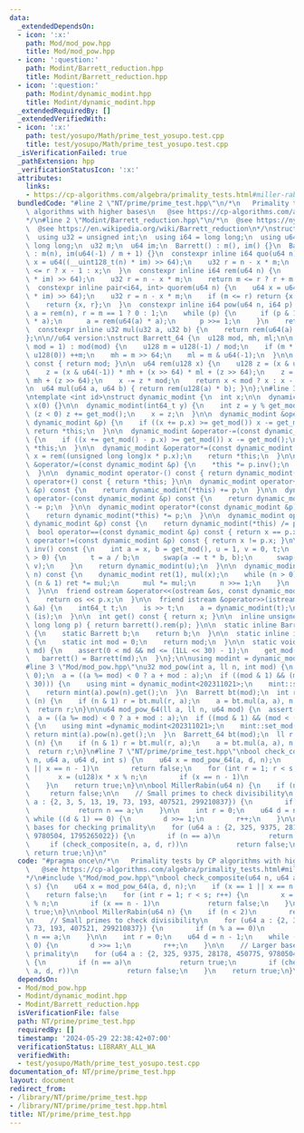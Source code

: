```yaml
---
data:
  _extendedDependsOn:
  - icon: ':x:'
    path: Mod/mod_pow.hpp
    title: Mod/mod_pow.hpp
  - icon: ':question:'
    path: Modint/Barrett_reduction.hpp
    title: Modint/Barrett_reduction.hpp
  - icon: ':question:'
    path: Modint/dynamic_modint.hpp
    title: Modint/dynamic_modint.hpp
  _extendedRequiredBy: []
  _extendedVerifiedWith:
  - icon: ':x:'
    path: test/yosupo/Math/prime_test_yosupo.test.cpp
    title: test/yosupo/Math/prime_test_yosupo.test.cpp
  _isVerificationFailed: true
  _pathExtension: hpp
  _verificationStatusIcon: ':x:'
  attributes:
    links:
    - https://cp-algorithms.com/algebra/primality_tests.html#miller-rabin-primality-test
  bundledCode: "#line 2 \"NT/prime/prime_test.hpp\"\n/*\n   Primality tests by CP\
    \ algorithms with higher bases\n   @see https://cp-algorithms.com/algebra/primality_tests.html#miller-rabin-primality-test\n\
    */\n#line 2 \"Modint/Barrett_reduction.hpp\"\n/*\n  @see https://nyaannyaan.github.io/library/modint/barrett-reduction.hpp\n\
    \  @see https://en.wikipedia.org/wiki/Barrett_reduction\n*/\nstruct Barrett {\n\
    \  using u32 = unsigned int;\n  using i64 = long long;\n  using u64 = unsigned\
    \ long long;\n  u32 m;\n  u64 im;\n  Barrett() : m(), im() {}\n  Barrett(int n)\
    \ : m(n), im(u64(-1) / m + 1) {}\n  constexpr inline i64 quo(u64 n) {\n    u64\
    \ x = u64((__uint128_t(n) * im) >> 64);\n    u32 r = n - x * m;\n    return m\
    \ <= r ? x - 1 : x;\n  }\n  constexpr inline i64 rem(u64 n) {\n    u64 x = u64((__uint128_t(n)\
    \ * im) >> 64);\n    u32 r = n - x * m;\n    return m <= r ? r + m : r;\n  }\n\
    \  constexpr inline pair<i64, int> quorem(u64 n) {\n    u64 x = u64((__uint128_t(n)\
    \ * im) >> 64);\n    u32 r = n - x * m;\n    if (m <= r) return {x - 1, r + m};\n\
    \    return {x, r};\n  }\n  constexpr inline i64 pow(u64 n, i64 p) {\n    u32\
    \ a = rem(n), r = m == 1 ? 0 : 1;\n    while (p) {\n      if (p & 1) r = rem(u64(r)\
    \ * a);\n      a = rem(u64(a) * a);\n      p >>= 1;\n    }\n    return r;\n  }\n\
    \  constexpr inline u32 mul(u32 a, u32 b) {\n    return rem(u64(a) * b);\n  }\n\
    };\n\n//u64 version:\nstruct Barrett_64 {\n  u128 mod, mh, ml;\n\n  explicit Barrett_64(u64\
    \ mod = 1) : mod(mod) {\n    u128 m = u128(-1) / mod;\n    if (m * mod + mod ==\
    \ u128(0)) ++m;\n    mh = m >> 64;\n    ml = m & u64(-1);\n  }\n\n  u64 umod()\
    \ const { return mod; }\n\n  u64 rem(u128 x) {\n    u128 z = (x & u64(-1)) * ml;\n\
    \    z = (x & u64(-1)) * mh + (x >> 64) * ml + (z >> 64);\n    z = (x >> 64) *\
    \ mh + (z >> 64);\n    x -= z * mod;\n    return x < mod ? x : x - mod;\n  }\n\
    \n  u64 mul(u64 a, u64 b) { return rem(u128(a) * b); }\n};\n#line 3 \"Modint/dynamic_modint.hpp\"\
    \ntemplate <int id>\nstruct dynamic_modint {\n  int x;\n\n  dynamic_modint() :\
    \ x(0) {}\n\n  dynamic_modint(int64_t y) {\n    int z = y % get_mod();\n    if\
    \ (z < 0) z += get_mod();\n    x = z;\n  }\n\n  dynamic_modint &operator+=(const\
    \ dynamic_modint &p) {\n    if ((x += p.x) >= get_mod()) x -= get_mod();\n   \
    \ return *this;\n  }\n\n  dynamic_modint &operator-=(const dynamic_modint &p)\
    \ {\n    if ((x += get_mod() - p.x) >= get_mod()) x -= get_mod();\n    return\
    \ *this;\n  }\n\n  dynamic_modint &operator*=(const dynamic_modint &p) {\n   \
    \ x = rem((unsigned long long)x * p.x);\n    return *this;\n  }\n\n  dynamic_modint\
    \ &operator/=(const dynamic_modint &p) {\n    *this *= p.inv();\n    return *this;\n\
    \  }\n\n  dynamic_modint operator-() const { return dynamic_modint(-x); }\n  dynamic_modint\
    \ operator+() const { return *this; }\n\n  dynamic_modint operator+(const dynamic_modint\
    \ &p) const {\n    return dynamic_modint(*this) += p;\n  }\n\n  dynamic_modint\
    \ operator-(const dynamic_modint &p) const {\n    return dynamic_modint(*this)\
    \ -= p;\n  }\n\n  dynamic_modint operator*(const dynamic_modint &p) const {\n\
    \    return dynamic_modint(*this) *= p;\n  }\n\n  dynamic_modint operator/(const\
    \ dynamic_modint &p) const {\n    return dynamic_modint(*this) /= p;\n  }\n\n\
    \  bool operator==(const dynamic_modint &p) const { return x == p.x; }\n\n  bool\
    \ operator!=(const dynamic_modint &p) const { return x != p.x; }\n\n  dynamic_modint\
    \ inv() const {\n    int a = x, b = get_mod(), u = 1, v = 0, t;\n    while (b\
    \ > 0) {\n      t = a / b;\n      swap(a -= t * b, b);\n      swap(u -= t * v,\
    \ v);\n    }\n    return dynamic_modint(u);\n  }\n\n  dynamic_modint pow(int64_t\
    \ n) const {\n    dynamic_modint ret(1), mul(x);\n    while (n > 0) {\n      if\
    \ (n & 1) ret *= mul;\n      mul *= mul;\n      n >>= 1;\n    }\n    return ret;\n\
    \  }\n\n  friend ostream &operator<<(ostream &os, const dynamic_modint &p) {\n\
    \    return os << p.x;\n  }\n\n  friend istream &operator>>(istream &is, dynamic_modint\
    \ &a) {\n    int64_t t;\n    is >> t;\n    a = dynamic_modint(t);\n    return\
    \ (is);\n  }\n\n  int get() const { return x; }\n\n  inline unsigned int rem(unsigned\
    \ long long p) { return barrett().rem(p); }\n\n  static inline Barrett &barrett()\
    \ {\n    static Barrett b;\n    return b;\n  }\n\n  static inline int &get_mod()\
    \ {\n    static int mod = 0;\n    return mod;\n  }\n\n  static void set_mod(int\
    \ md) {\n    assert(0 < md && md <= (1LL << 30) - 1);\n    get_mod() = md;\n \
    \   barrett() = Barrett(md);\n  }\n};\n\nusing modint = dynamic_modint<-1>;\n\
    #line 3 \"Mod/mod_pow.hpp\"\nu32 mod_pow(int a, ll n, int mod) {\n  assert(n >=\
    \ 0);\n  a = ((a %= mod) < 0 ? a + mod : a);\n  if ((mod & 1) && (mod < (1 <<\
    \ 30))) {\n    using mint = dynamic_modint<202311021>;\n    mint::set_mod(mod);\n\
    \    return mint(a).pow(n).get();\n  }\n  Barrett bt(mod);\n  int r = 1;\n  while\
    \ (n) {\n    if (n & 1) r = bt.mul(r, a);\n    a = bt.mul(a, a), n >>= 1;\n  }\n\
    \  return r;\n}\n\nu64 mod_pow_64(ll a, ll n, u64 mod) {\n  assert(n >= 0);\n\
    \  a = ((a %= mod) < 0 ? a + mod : a);\n  if ((mod & 1) && (mod < (u64(1) << 62)))\
    \ {\n    using mint =dynamic_modint<202311021>;\n    mint::set_mod(mod);\n   \
    \ return mint(a).pow(n).get();\n  }\n  Barrett_64 bt(mod);\n  ll r = 1;\n  while\
    \ (n) {\n    if (n & 1) r = bt.mul(r, a);\n    a = bt.mul(a, a), n >>= 1;\n  }\n\
    \  return r;\n}\n#line 7 \"NT/prime/prime_test.hpp\"\nbool check_composite(u64\
    \ n, u64 a, u64 d, int s) {\n    u64 x = mod_pow_64(a, d, n);\n    if (x == 1\
    \ || x == n - 1)\n        return false;\n    for (int r = 1; r < s; r++) {\n \
    \       x = (u128)x * x % n;\n        if (x == n - 1)\n            return false;\n\
    \    }\n    return true;\n}\n\nbool MillerRabin(u64 n) {\n    if (n < 2)\n   \
    \     return false;\n\n    // Small primes to check divisibility\n    for (u64\
    \ a : {2, 3, 5, 13, 19, 73, 193, 407521, 299210837}) {\n        if (n % a == 0)\n\
    \            return n == a;\n    }\n\n    int r = 0;\n    u64 d = n - 1;\n   \
    \ while ((d & 1) == 0) {\n        d >>= 1;\n        r++;\n    }\n\n    // Larger\
    \ bases for checking primality\n    for (u64 a : {2, 325, 9375, 28178, 450775,\
    \ 9780504, 1795265022}) {\n        if (n == a)\n            return true;\n   \
    \     if (check_composite(n, a, d, r))\n            return false;\n    }\n   \
    \ return true;\n}\n"
  code: "#pragma once\n/*\n   Primality tests by CP algorithms with higher bases\n\
    \   @see https://cp-algorithms.com/algebra/primality_tests.html#miller-rabin-primality-test\n\
    */\n#include \"Mod/mod_pow.hpp\"\nbool check_composite(u64 n, u64 a, u64 d, int\
    \ s) {\n    u64 x = mod_pow_64(a, d, n);\n    if (x == 1 || x == n - 1)\n    \
    \    return false;\n    for (int r = 1; r < s; r++) {\n        x = (u128)x * x\
    \ % n;\n        if (x == n - 1)\n            return false;\n    }\n    return\
    \ true;\n}\n\nbool MillerRabin(u64 n) {\n    if (n < 2)\n        return false;\n\
    \n    // Small primes to check divisibility\n    for (u64 a : {2, 3, 5, 13, 19,\
    \ 73, 193, 407521, 299210837}) {\n        if (n % a == 0)\n            return\
    \ n == a;\n    }\n\n    int r = 0;\n    u64 d = n - 1;\n    while ((d & 1) ==\
    \ 0) {\n        d >>= 1;\n        r++;\n    }\n\n    // Larger bases for checking\
    \ primality\n    for (u64 a : {2, 325, 9375, 28178, 450775, 9780504, 1795265022})\
    \ {\n        if (n == a)\n            return true;\n        if (check_composite(n,\
    \ a, d, r))\n            return false;\n    }\n    return true;\n}\n"
  dependsOn:
  - Mod/mod_pow.hpp
  - Modint/dynamic_modint.hpp
  - Modint/Barrett_reduction.hpp
  isVerificationFile: false
  path: NT/prime/prime_test.hpp
  requiredBy: []
  timestamp: '2024-05-29 22:38:42+07:00'
  verificationStatus: LIBRARY_ALL_WA
  verifiedWith:
  - test/yosupo/Math/prime_test_yosupo.test.cpp
documentation_of: NT/prime/prime_test.hpp
layout: document
redirect_from:
- /library/NT/prime/prime_test.hpp
- /library/NT/prime/prime_test.hpp.html
title: NT/prime/prime_test.hpp
---
```

